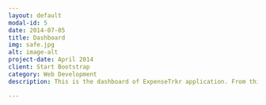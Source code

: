 ```yaml
---
layout: default
modal-id: 5
date: 2014-07-05
title: Dashboard
img: safe.jpg
alt: image-alt
project-date: April 2014
client: Start Bootstrap
category: Web Development
description: This is the dashboard of ExpenseTrkr application. From this screen, you can:<br>* Add transaction.<br>* View Summary on top<br>* Filter Records by date range<br>* View transaction by tapping on a transaction

---
```

